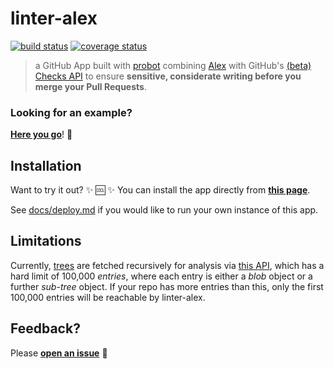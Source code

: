 # linter-alex

[![build status](https://travis-ci.org/swinton/linter-alex.svg?branch=master)](https://travis-ci.org/swinton/linter-alex) [![coverage status](https://coveralls.io/repos/github/swinton/linter-alex/badge.svg?branch=master)](https://coveralls.io/github/swinton/linter-alex?branch=master)

> a GitHub App built with [probot](https://github.com/probot/probot) combining [Alex](http://alexjs.com/) with GitHub's [(beta) Checks API](https://developer.github.com/changes/2018-05-07-new-checks-api-public-beta/) to ensure **sensitive, considerate writing before you merge your Pull Requests**.

### Looking for an example?

[**Here you go**](https://github.com/swinton/example/runs/449335)! :eyes:

## Installation

Want to try it out? :sparkles: :cool: :sparkles: You can install the app directly from [**this page**](https://github.com/apps/linter-alex).

See [docs/deploy.md](docs/deploy.md) if you would like to run your own instance of this app.

## Limitations

Currently, [trees](https://git-scm.com/book/en/v1/Git-Internals-Git-Objects#Tree-Objects) are fetched recursively for analysis via [this API](https://developer.github.com/v3/git/trees/#get-a-tree-recursively), which has a hard limit of 100,000 _entries_, where each entry is either a _blob_ object or a further _sub-tree_ object. If your repo has more entries than this, only the first 100,000 entries will be reachable by linter-alex.

## Feedback?

Please [**open an issue**](https://github.com/swinton/linter-alex/issues/new) :bow:
